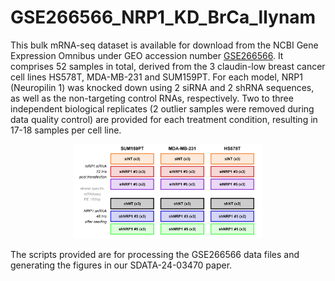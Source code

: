 # GSE266566_NRP1_KD_BrCa_llynam
This bulk mRNA-seq dataset is available for download from the NCBI Gene Expression Omnibus under GEO accession number [GSE266566](https://www.ncbi.nlm.nih.gov/geo/query/acc.cgi?acc=GSE266566).
It comprises 52 samples in total, derived from the 3 claudin-low breast cancer cell lines HS578T, MDA-MB-231 and SUM159PT. For each model, NRP1 (Neuropilin 1) was knocked down using 2 siRNA and 2 shRNA sequences, as well as the non-targeting control RNAs, respectively. Two to three independent biological replicates (2 outlier samples were removed during data quality control) are provided for each treatment condition, resulting in 17-18 samples per cell line. 

<p align="center"><img src="figures/Figure1.png" alt="Experiment.Setup" style="width:60%; height:auto;"></p>

The scripts provided are for processing the GSE266566 data files and generating the figures in our SDATA-24-03470 paper.

